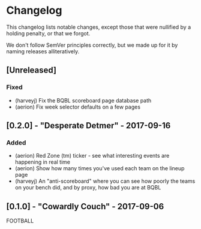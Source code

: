 # Changelog

This changelog lists notable changes, except those that were nullified by a
holding penalty, or that we forgot.

We don't follow SemVer principles correctly, but we made up for it by naming
releases alliteratively.

## [Unreleased]

### Fixed
- (harveyj) Fix the BQBL scoreboard page database path
- (aerion) Fix week selector defaults on a few pages

## [0.2.0] - "Desperate Detmer" - 2017-09-16

### Added
- (aerion) Red Zone (tm) ticker - see what interesting events are happening in
  real time
- (aerion) Show how many times you've used each team on the lineup page
- (harveyj) An "anti-scoreboard" where you can see how poorly the teams on your
  bench did, and by proxy, how bad you are at BQBL

## [0.1.0] - "Cowardly Couch" - 2017-09-06

FOOTBALL
